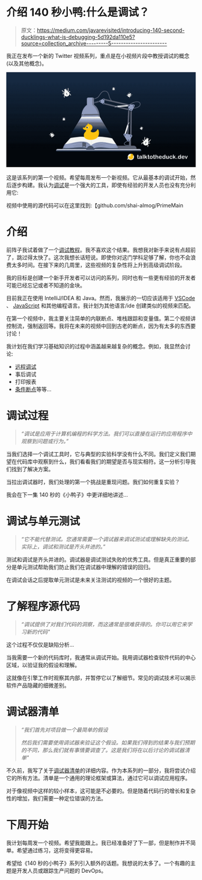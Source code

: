 # 介绍 140 秒小鸭:什么是调试？

> 原文：<https://medium.com/javarevisited/introducing-140-second-ducklings-what-is-debugging-5d192da110e5?source=collection_archive---------5----------------------->

我正在发布一个新的 Twitter 视频系列，重点是在小视频片段中教授调试的概念(以及其他概念)。

![](img/b40252b6320eee7da68572e0dde1eeaf.png)

这是该系列的第一个视频。希望每周发布一个新视频。它从最基本的调试开始，然后逐步构建。我认为[调试](https://javarevisited.blogspot.com/2011/07/java-debugging-tutorial-example-tips.html#axzz6bYzaddcE)是一个强大的工具，即使有经验的开发人员也没有充分利用它:

视频中使用的源代码可以在这里找到:【github.com/shai-almog/PrimeMain 

# 介绍

前阵子我试着做了一个[调试教程](https://talktotheduck.dev/debugging-tutorial-1-introduction-conditional-breakpoints)。我不喜欢这个结果。我想我对新手来说有点超前了，跳过得太快了。这次我想长话短说。即使你对这门学科足够了解，你也不会浪费太多时间。在接下来的几周里，这些视频的复杂性将上升到高级调试阶段。

我的目标是创建一个新手开发者可以访问的系列，同时也有一些更有经验的开发者可能已经忘记或者不知道的金块。

目前我正在使用 IntelliJ/IDEA 和 Java。然而，我展示的一切应该适用于 [VSCode](/javarevisited/8-best-vs-code-courses-for-beginners-to-learn-online-bd5c169f59b7) 、 [JavaScript](/javarevisited/my-favorite-free-tutorials-and-courses-to-learn-javascript-8f4d0a71faf2) 和其他编程语言。我计划为其他语言/ide 创建类似的视频来匹配。

在第一个视频中，我主要关注简单的内联断点、堆栈跟踪和变量值。第二个视频讲控制流，强制返回等。我将在未来的视频中回到古老的断点，因为有太多的东西要讨论！

我计划在我们学习基础知识的过程中涵盖越来越复杂的概念。例如，我显然会讨论:

*   [远程调试](https://javarevisited.blogspot.com/2011/02/how-to-setup-remote-debugging-in.html)
*   事后调试
*   打印报表
*   [条件断点](https://www.java67.com/2018/01/how-to-remote-debug-java-application-in-Eclipse.html)等等…

# 调试过程

> *“调试是应用于计算机编程的科学方法。我们可以直接在运行的应用程序中观察到问题或行为。”*

当我们选择一个调试工具时，它与典型的实验科学没有什么不同。我们定义我们期望在代码库中观察到什么，我们看看我们的期望是否与现实相符。这一分析引导我们找到了解决方案。

当拉出调试器时，我们处理的第一个挑战是重现问题。我们如何重复实验？

我会在下一集 140 秒的《小鸭子》中更详细地讲述…

# 调试与单元测试

> *“它不能代替测试。您通常需要一个调试器来调试测试或理解缺失的测试。实际上，调试和测试是齐头并进的。”*

测试和调试是齐头并进的。调试器是调试测试失败的优秀工具。但是真正重要的部分是单元测试帮助我们防止我们在调试器中理解的错误的回归。

在调试会话之后提取单元测试是未来关注测试的视频的一个很好的主题。

# 了解程序源代码

> *“调试提供了对我们代码的洞察，而这通常是很难获得的。你可以用它来学习新的代码"*

这个过程不仅仅是缺陷分析…

当我需要一个新的代码库时，我通常从调试开始。我用调试器检查软件代码的中心区域，以验证我的假设和理解。

这就像在引擎工作时观察其内部，并暂停它以了解细节。常见的调试技术可以揭示软件产品隐藏的细微差别。

# 调试器清单

> *“我们首先对项目做一个最简单的假设*
> 
> *然后我们需要使用调试器来验证这个假设。如果我们得到的结果与我们预期的不同，那么我们就有事情要调查了。这是我们将在以后讨论的调试器清单"*

不久前，我写了关于[调试器清单](https://talktotheduck.dev/the-debugger-checklist-part-i)的详细内容。作为本系列的一部分，我将尝试介绍它的所有方法。清单是一个通用的理论框架或算法，通过它可以调试应用程序。

对于像视频中这样的较小样本，这可能是不必要的。但是随着代码行的增长和复杂性的增加，我们需要一种定位错误的方法。

# 下周开始

我计划每周发一个视频。希望我能跟上。我已经准备好了下一部，但是制作并不简单。希望通过练习，这将变得更容易。

希望给《140 秒的小鸭子》系列引入额外的话题。我想说的太多了。一个有趣的主题是开发人员或跟踪生产问题的 DevOps。
